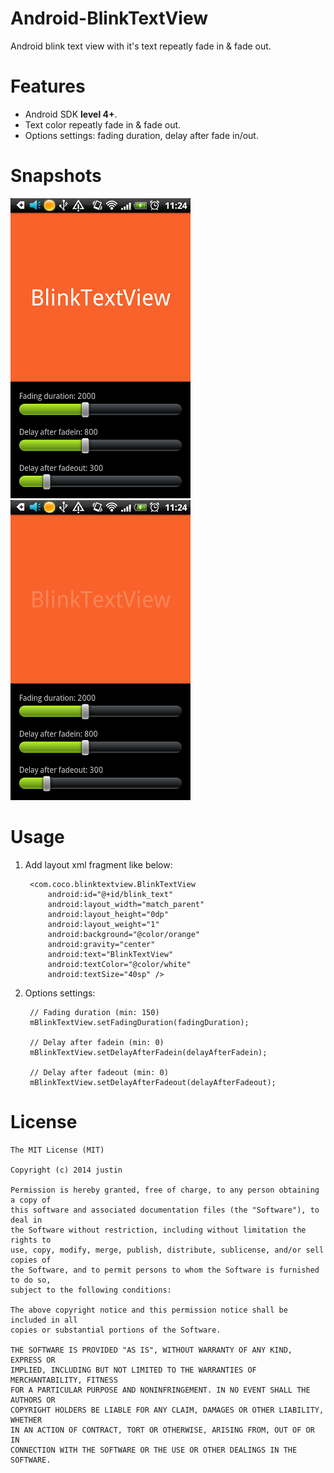 Android-BlinkTextView
=====================

Android blink text view with it's text repeatly fade in & fade out.

Features
========

+ Android SDK **level 4+**.
+ Text color repeatly fade in & fade out.
+ Options settings: fading duration, delay after fade in/out.

Snapshots
=========

[fadein]: https://github.com/zzhouj/Android-BlinkTextView/raw/master/snapshot/fadein.png  "Fadein"
[fadeout]: https://github.com/zzhouj/Android-BlinkTextView/raw/master/snapshot/fadeout.png  "Fadeout"

![Fadein snapshot][fadein]
![Fadeout snapshot][fadeout]

Usage
=====
1. Add layout xml fragment like below:

		<com.coco.blinktextview.BlinkTextView
		    android:id="@+id/blink_text"
		    android:layout_width="match_parent"
		    android:layout_height="0dp"
		    android:layout_weight="1"
		    android:background="@color/orange"
		    android:gravity="center"
		    android:text="BlinkTextView"
		    android:textColor="@color/white"
		    android:textSize="40sp" />

2. Options settings:

		// Fading duration (min: 150) 
		mBlinkTextView.setFadingDuration(fadingDuration);
		
		// Delay after fadein (min: 0)
		mBlinkTextView.setDelayAfterFadein(delayAfterFadein);
		
		// Delay after fadeout (min: 0)
		mBlinkTextView.setDelayAfterFadeout(delayAfterFadeout);

License
=======

    The MIT License (MIT)
    
    Copyright (c) 2014 justin
    
    Permission is hereby granted, free of charge, to any person obtaining a copy of
    this software and associated documentation files (the "Software"), to deal in
    the Software without restriction, including without limitation the rights to
    use, copy, modify, merge, publish, distribute, sublicense, and/or sell copies of
    the Software, and to permit persons to whom the Software is furnished to do so,
    subject to the following conditions:
    
    The above copyright notice and this permission notice shall be included in all
    copies or substantial portions of the Software.
    
    THE SOFTWARE IS PROVIDED "AS IS", WITHOUT WARRANTY OF ANY KIND, EXPRESS OR
    IMPLIED, INCLUDING BUT NOT LIMITED TO THE WARRANTIES OF MERCHANTABILITY, FITNESS
    FOR A PARTICULAR PURPOSE AND NONINFRINGEMENT. IN NO EVENT SHALL THE AUTHORS OR
    COPYRIGHT HOLDERS BE LIABLE FOR ANY CLAIM, DAMAGES OR OTHER LIABILITY, WHETHER
    IN AN ACTION OF CONTRACT, TORT OR OTHERWISE, ARISING FROM, OUT OF OR IN
    CONNECTION WITH THE SOFTWARE OR THE USE OR OTHER DEALINGS IN THE SOFTWARE.
